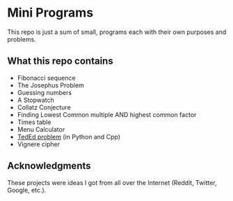 # Mini Programs
This repo is just a sum of small, programs each with their own purposes and problems.

## What this repo contains

 * Fibonacci sequence
 * The Josephus Problem 
 * Guessing numbers
 * A Stopwatch
 * Collatz Conjecture
 * Finding Lowest Common multiple AND highest common factor
 * Times table
 * Menu Calculator
 * [TedEd problem](https://www.youtube.com/watch?v=c18GjbnZXMw) (in Python and Cpp)
 * Vignere cipher

## Acknowledgments

These projects were ideas I got from all over the Internet (Reddit, Twitter, Google, etc.).
